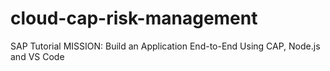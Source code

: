# cloud-cap-risk-management
SAP Tutorial MISSION: Build an Application End-to-End Using CAP, Node.js and VS Code
